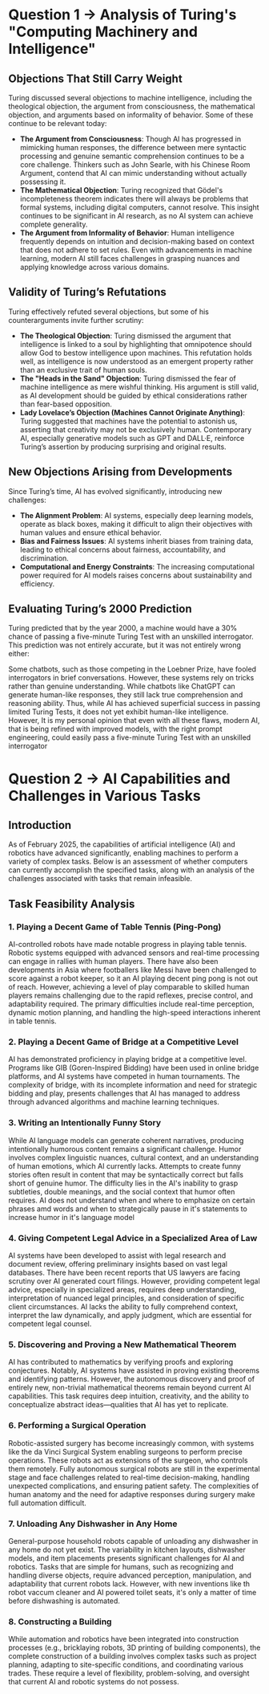 
# Question 1 -> Analysis of Turing's "Computing Machinery and Intelligence"

## Objections That Still Carry Weight
Turing discussed several objections to machine intelligence, including the theological objection, the argument from consciousness, the mathematical objection, and arguments based on informality of behavior. Some of these continue to be relevant today:

- **The Argument from Consciousness**: Though AI has progressed in mimicking human responses, the difference between mere syntactic processing and genuine semantic comprehension continues to be a core challenge. Thinkers such as John Searle, with his Chinese Room Argument, contend that AI can mimic understanding without actually possessing it.
- **The Mathematical Objection**: Turing recognized that Gödel's incompleteness theorem indicates there will always be problems that formal systems, including digital computers, cannot resolve. This insight continues to be significant in AI research, as no AI system can achieve complete generality.
- **The Argument from Informality of Behavior**:  Human intelligence frequently depends on intuition and decision-making based on context that does not adhere to set rules. Even with advancements in machine learning, modern AI still faces challenges in grasping nuances and applying knowledge across various domains.

## Validity of Turing’s Refutations
Turing effectively refuted several objections, but some of his counterarguments invite further scrutiny:

- **The Theological Objection**: Turing dismissed the argument that intelligence is linked to a soul by highlighting that omnipotence should allow God to bestow intelligence upon machines. This refutation holds well, as intelligence is now understood as an emergent property rather than an exclusive trait of human souls.
- **The "Heads in the Sand" Objection**: Turing dismissed the fear of machine intelligence as mere wishful thinking. His argument is still valid, as AI development should be guided by ethical considerations rather than fear-based opposition.
- **Lady Lovelace’s Objection (Machines Cannot Originate Anything)**: Turing suggested that machines have the potential to astonish us, asserting that creativity may not be exclusively human. Contemporary AI, especially generative models such as GPT and DALL·E, reinforce Turing’s assertion by producing surprising and original results.

## New Objections Arising from Developments
Since Turing’s time, AI has evolved significantly, introducing new challenges:

- **The Alignment Problem**: AI systems, especially deep learning models, operate as black boxes, making it difficult to align their objectives with human values and ensure ethical behavior.
- **Bias and Fairness Issues**: AI systems inherit biases from training data, leading to ethical concerns about fairness, accountability, and discrimination.
- **Computational and Energy Constraints**: The increasing computational power required for AI models raises concerns about sustainability and efficiency.

## Evaluating Turing’s 2000 Prediction
Turing predicted that by the year 2000, a machine would have a 30% chance of passing a five-minute Turing Test with an unskilled interrogator. This prediction was not entirely accurate, but it was not entirely wrong either:

Some chatbots, such as those competing in the Loebner Prize, have fooled interrogators in brief conversations. However, these systems rely on tricks rather than genuine understanding.
While chatbots like ChatGPT can generate human-like responses, they still lack true comprehension and reasoning ability. Thus, while AI has achieved superficial success in passing limited Turing Tests, it does not yet exhibit human-like intelligence. However, It is my personal opinion that even with all these flaws, modern AI, that is being refined with improved models, with the right prompt engineering, could easily pass a five-minute Turing Test with an unskilled interrogator


# Question 2 -> AI Capabilities and Challenges in Various Tasks

## Introduction
As of February 2025, the capabilities of artificial intelligence (AI) and robotics have advanced significantly, enabling machines to perform a variety of complex tasks. Below is an assessment of whether computers can currently accomplish the specified tasks, along with an analysis of the challenges associated with tasks that remain infeasible.

## Task Feasibility Analysis

### 1. Playing a Decent Game of Table Tennis (Ping-Pong)
AI-controlled robots have made notable progress in playing table tennis. Robotic systems equipped with advanced sensors and real-time processing can engage in rallies with human players. There have also been developments in Asia where footballers like Messi have been challenged to score against a robot keeper, so it an AI playing decent ping pong is not out of reach. However, achieving a level of play comparable to skilled human players remains challenging due to the rapid reflexes, precise control, and adaptability required. The primary difficulties include real-time perception, dynamic motion planning, and handling the high-speed interactions inherent in table tennis.

### 2. Playing a Decent Game of Bridge at a Competitive Level
AI has demonstrated proficiency in playing bridge at a competitive level. Programs like GIB (Goren-Inspired Bidding) have been used in online bridge platforms, and AI systems have competed in human tournaments. The complexity of bridge, with its incomplete information and need for strategic bidding and play, presents challenges that AI has managed to address through advanced algorithms and machine learning techniques.

### 3. Writing an Intentionally Funny Story
While AI language models can generate coherent narratives, producing intentionally humorous content remains a significant challenge. Humor involves complex linguistic nuances, cultural context, and an understanding of human emotions, which AI currently lacks. Attempts to create funny stories often result in content that may be syntactically correct but falls short of genuine humor. The difficulty lies in the AI's inability to grasp subtleties, double meanings, and the social context that humor often requires. AI does not understand when and where to emphasize on certain phrases amd words and when to strategically pause in it's statements to increase humor in it's language model

### 4. Giving Competent Legal Advice in a Specialized Area of Law
AI systems have been developed to assist with legal research and document review, offering preliminary insights based on vast legal databases. There have been recent reports that US lawyers are facing scrutiny over AI generated court filings. However, providing competent legal advice, especially in specialized areas, requires deep understanding, interpretation of nuanced legal principles, and consideration of specific client circumstances. AI lacks the ability to fully comprehend context, interpret the law dynamically, and apply judgment, which are essential for competent legal counsel.

### 5. Discovering and Proving a New Mathematical Theorem
AI has contributed to mathematics by verifying proofs and exploring conjectures. Notably, AI systems have assisted in proving existing theorems and identifying patterns. However, the autonomous discovery and proof of entirely new, non-trivial mathematical theorems remain beyond current AI capabilities. This task requires deep intuition, creativity, and the ability to conceptualize abstract ideas—qualities that AI has yet to replicate. 

### 6. Performing a Surgical Operation
Robotic-assisted surgery has become increasingly common, with systems like the da Vinci Surgical System enabling surgeons to perform precise operations. These robots act as extensions of the surgeon, who controls them remotely. Fully autonomous surgical robots are still in the experimental stage and face challenges related to real-time decision-making, handling unexpected complications, and ensuring patient safety. The complexities of human anatomy and the need for adaptive responses during surgery make full automation difficult.

### 7. Unloading Any Dishwasher in Any Home
General-purpose household robots capable of unloading any dishwasher in any home do not yet exist. The variability in kitchen layouts, dishwasher models, and item placements presents significant challenges for AI and robotics. Tasks that are simple for humans, such as recognizing and handling diverse objects, require advanced perception, manipulation, and adaptability that current robots lack. However, with new inventions like th robot vaccum cleaner and AI powered toilet seats, it's only a matter of time before dishwashing is automated.

### 8. Constructing a Building
While automation and robotics have been integrated into construction processes (e.g., bricklaying robots, 3D printing of building components), the complete construction of a building involves complex tasks such as project planning, adapting to site-specific conditions, and coordinating various trades. These require a level of flexibility, problem-solving, and oversight that current AI and robotic systems do not possess.


